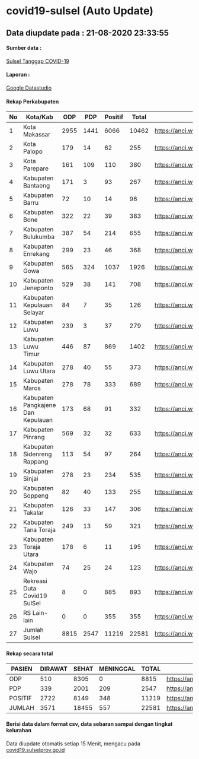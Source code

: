 
# covid19-sulsel (Auto Update)

## Data diupdate pada : 21-08-2020 23:33:55

#### Sumber data :
[Sulsel Tanggap COVID-19](https://covid19.sulselprov.go.id)

#### Laporan :
[Google Datastudio](https://datastudio.google.com/s/jythWGc1j4w)

#### Rekap Perkabupaten 
|No|Kota/Kab|ODP|PDP|Positif|Total|Link|
| --- | --- | --- | --- | --- | --- | --- |
|1|Kota Makassar|2955|1441|6066|10462|https://anci.web.id/cor/kota_makassar|
|2|Kota Palopo|179|14|62|255|https://anci.web.id/cor/kota_palopo|
|3|Kota Parepare|161|109|110|380|https://anci.web.id/cor/kota_parepare|
|4|Kabupaten Bantaeng|171|3|93|267|https://anci.web.id/cor/kabupaten_bantaeng|
|5|Kabupaten Barru|72|10|14|96|https://anci.web.id/cor/kabupaten_barru|
|6|Kabupaten Bone|322|22|39|383|https://anci.web.id/cor/kabupaten_bone|
|7|Kabupaten Bulukumba|387|54|214|655|https://anci.web.id/cor/kabupaten_bulukumba|
|8|Kabupaten Enrekang|299|23|46|368|https://anci.web.id/cor/kabupaten_enrekang|
|9|Kabupaten Gowa|565|324|1037|1926|https://anci.web.id/cor/kabupaten_gowa|
|10|Kabupaten Jeneponto|529|38|141|708|https://anci.web.id/cor/kabupaten_jeneponto|
|11|Kabupaten Kepulauan Selayar|84|7|35|126|https://anci.web.id/cor/kabupaten_kepulauan_selayar|
|12|Kabupaten Luwu|239|3|37|279|https://anci.web.id/cor/kabupaten_luwu|
|13|Kabupaten Luwu Timur|446|87|869|1402|https://anci.web.id/cor/kabupaten_luwu_timur|
|14|Kabupaten Luwu Utara|278|40|55|373|https://anci.web.id/cor/kabupaten_luwu_utara|
|15|Kabupaten Maros|278|78|333|689|https://anci.web.id/cor/kabupaten_maros|
|16|Kabupaten Pangkajene Dan Kepulauan|173|68|91|332|https://anci.web.id/cor/kabupaten_pangkajene_dan_kepulauan|
|17|Kabupaten Pinrang|569|32|32|633|https://anci.web.id/cor/kabupaten_pinrang|
|18|Kabupaten Sidenreng Rappang|113|54|97|264|https://anci.web.id/cor/kabupaten_sidenreng_rappang|
|19|Kabupaten Sinjai|278|23|234|535|https://anci.web.id/cor/kabupaten_sinjai|
|20|Kabupaten Soppeng|82|40|133|255|https://anci.web.id/cor/kabupaten_soppeng|
|21|Kabupaten Takalar|126|33|147|306|https://anci.web.id/cor/kabupaten_takalar|
|22|Kabupaten Tana Toraja|249|13|59|321|https://anci.web.id/cor/kabupaten_tana_toraja|
|23|Kabupaten Toraja Utara|178|6|11|195|https://anci.web.id/cor/kabupaten_toraja_utara|
|24|Kabupaten Wajo|74|25|24|123|https://anci.web.id/cor/kabupaten_wajo|
|25|Rekreasi Duta Covid19 SulSel|8|0|885|893|https://anci.web.id/cor/rekreasi_duta_covid19_sulsel|
|26|RS Lain-lain|0|0|355|355|https://anci.web.id/cor/rs_lain-lain|
|27|Jumlah Sulsel|8815|2547|11219|22581|https://anci.web.id/cor/jumlah_sulsel|

#### Rekap secara total

| PASIEN | DIRAWAT | SEHAT | MENINGGAL | TOTAL | LINK |
| ---- | -------- | ---- | ---- |  ---- | ---- |
| ODP | 510 | 8305 | 0 | 8815 | https://anci.web.id/cor/odp_detail.html |
| PDP | 339 | 2001 | 209 | 2547 | https://anci.web.id/cor/pdp_detail.html |
| POSITIF | 2722 | 8149 | 348 | 11219 | https://anci.web.id/cor/positif_detail.html |
| JUMLAH | 3571 | 18455 | 557 | 22581 | https://anci.web.id/cor/jumlah_sulsel/ |

 
#### Berisi data dalam format csv, data sebaran sampai dengan tingkat kelurahan

Data diupdate otomatis setiap 15 Menit, mengacu pada [covid19.sulselprov.go.id](https://covid19.sulselprov.go.id)

